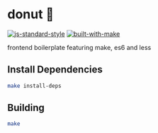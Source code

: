 # donut 🍩

[![js-standard-style](https://img.shields.io/badge/code%20style-standard-brightgreen.svg)](http://standardjs.com/)
[![built-with-make](https://img.shields.io/badge/build%20system-make-brightgreen.svg)](Makefile)

frontend boilerplate featuring make, es6 and less

## Install Dependencies
```bash
make install-deps
```

## Building

```bash
make
```